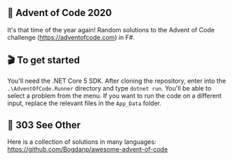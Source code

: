 ## 🎄 Advent of Code 2020
It's that time of the year again! Random solutions to the Advent of Code challenge (https://adventofcode.com) in F#.

## 🎬 To get started
You'll need the .NET Core 5 SDK. After cloning the repository, enter into the `.\AdventOfCode.Runner` directory and type `dotnet run`. You'll be able to select a problem from the menu. If you want to run the code on a different input, replace the relevant files in the `App_Data` folder.

## 👀 303 See Other
Here is a collection of solutions in many languages: https://github.com/Bogdanp/awesome-advent-of-code
